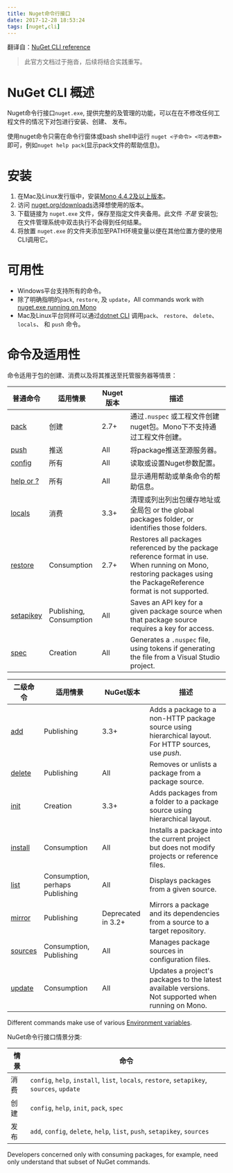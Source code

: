 ```yaml
---
title: Nuget命令行接口
date: 2017-12-28 18:53:24
tags: [nuget,cli]
---
```

翻译自：[NuGet CLI reference](https://docs.microsoft.com/en-us/nuget/tools/nuget-exe-cli-reference)
> 此官方文档过于拖沓，后续将结合实践重写。

# NuGet CLI 概述

Nuget命令行接口`nuget.exe`, 提供完整的及管理的功能，可以在在不修改任何工程文件的情况下对包进行安装、创建、 发布。

使用nuget命令只需在命令行窗体或bash shell中运行 `nuget <子命令> <可选参数>`即可，例如`nuget help pack`(显示pack文件的帮助信息)。

# 安装

1. 在Mac及Linux发行版中，安装[Mono 4.4.2及以上版本](http://www.mono-project.com/docs/getting-started/install/)。
2. 访问 [nuget.org/downloads](https://nuget.org/downloads)选择想使用的版本。
3. 下载链接为 `nuget.exe` 文件，保存至指定文件夹备用。此文件 *不是* 安装包; 在文件管理系统中双击执行不会得到任何结果。
4. 将放置 `nuget.exe` 的文件夹添加至PATH环境变量以便在其他位置方便的使用CLI调用它。

# 可用性

- Windows平台支持所有的命令。
- 除了明确指明的`pack`, `restore`, 及 `update`，All commands work with [nuget.exe running on Mono](../guides/install-nuget.md#mac-osx-and-linux)
- Mac及Linux平台同样可以通过[dotnet CLI](dotnet-Commands.md) 调用`pack`、 `restore`、 `delete`、 `locals`、 和 `push` 命令。

# 命令及适用性

命令适用于包的创建、消费以及将其推送至托管服务器等情景：

| 普通命令 | 适用情景 | Nuget版本 | 描述 |
| --- | --- | --- | --- |
| [pack](cli-ref-pack.md) | 创建 | 2.7+ |通过`.nuspec` 或工程文件创建nuget包。Mono下不支持通过工程文件创建。|
| [push](cli-ref-push.md) | 推送 | All | 将package推送至源服务器。 |
| [config](cli-ref-config.md) | 所有 | All | 读取或设置Nuget参数配置。 |
| [help or ?](cli-ref-help.md) | 所有 | All | 显示通用帮助或单条命令的帮助信息。 |
| [locals](cli-ref-locals.md) | 消费 | 3.3+ | 清理或列出列出包缓存地址或全局包 or the global packages folder, or identifies those folders. |
| [restore](cli-ref-restore.md) | Consumption | 2.7+ | Restores all packages referenced by the package reference format in use. When running on Mono, restoring packages using the PackageReference format is not supported. |
| [setapikey](cli-ref-setapikey.md) | Publishing, Consumption | All | Saves an API key for a given package source when that package source requires a key for access. |
| [spec](cli-ref-spec.md) | Creation | All | Generates a `.nuspec` file, using tokens if generating the file from a Visual Studio project. |

| 二级命令 | 适用情景 | NuGet版本 | 描述 |
| --- | --- | --- | --- |
| [add](cli-ref-add.md) | Publishing | 3.3+ | Adds a package to a non-HTTP package source using hierarchical layout. For HTTP sources, use *push*. |
| [delete](cli-ref-delete.md) | Publishing | All | Removes or unlists a package from a package source. |
| [init](cli-ref-init.md) | Creation | 3.3+ | Adds packages from a folder to a package source using hierarchical layout. |
| [install](cli-ref-install.md) | Consumption | All | Installs a package into the current project but does not modify projects or reference files. |
| [list](cli-ref-list.md) | Consumption, perhaps Publishing | All | Displays packages from a given source. |
| [mirror](cli-ref-mirror.md) | Publishing | Deprecated in 3.2+ | Mirrors a package and its dependencies from a source to a target repository. |
| [sources](cli-ref-sources.md) | Consumption, Publishing | All | Manages package sources in configuration files. |
| [update](cli-ref-update.md) | Consumption | All | Updates a project's packages to the latest available versions. Not supported when running on Mono. |

Different commands make use of various [Environment variables](cli-ref-environment-variables.md).

NuGet命令行接口情景分类:

| 情景 | 命令 |
| --- | --- |
| 消费 | `config`, `help`, `install`, `list`, `locals`, `restore`, `setapikey`, `sources`, `update` |
| 创建 | `config`, `help`, `init`, `pack`, `spec` |
| 发布 | `add`, `config`, `delete`, `help`, `list`, `push`, `setapikey`, `sources` |

Developers concerned only with consuming packages, for example, need only understand that subset of NuGet commands.
